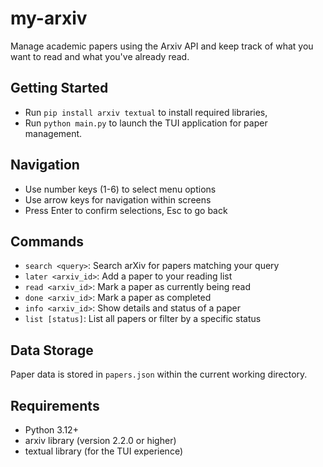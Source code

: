 # my-arxiv
Manage academic papers using the Arxiv API and keep track of what you want to read and what you've already read.

## Getting Started
- Run `pip install arxiv textual` to install required libraries,
- Run `python main.py` to launch the TUI application for paper management.

## Navigation
- Use number keys (1-6) to select menu options
- Use arrow keys for navigation within screens
- Press Enter to confirm selections, Esc to go back

## Commands
- `search <query>`: Search arXiv for papers matching your query
- `later <arxiv_id>`: Add a paper to your reading list
- `read <arxiv_id>`: Mark a paper as currently being read
- `done <arxiv_id>`: Mark a paper as completed
- `info <arxiv_id>`: Show details and status of a paper
- `list [status]`: List all papers or filter by a specific status

## Data Storage
Paper data is stored in `papers.json` within the current working directory.

## Requirements
- Python 3.12+
- arxiv library (version 2.2.0 or higher)
- textual library (for the TUI experience)